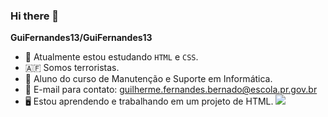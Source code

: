 ### Hi there 👋


**GuiFernandes13/GuiFernandes13** 

- 🔭 Atualmente estou estudando `HTML` e `CSS`.
- 🇦🇫 Somos terroristas.
- 👤 Aluno do curso de Manutenção e Suporte em Informática.
- 📧 E-mail para contato: guilherme.fernandes.bernado@escola.pr.gov.br
- 🖥️ Estou aprendendo e trabalhando em um projeto de HTML.
![](https://media.tenor.com/9yy0MfToKfMAAAAd/renato-augusto-ra8.gif)


